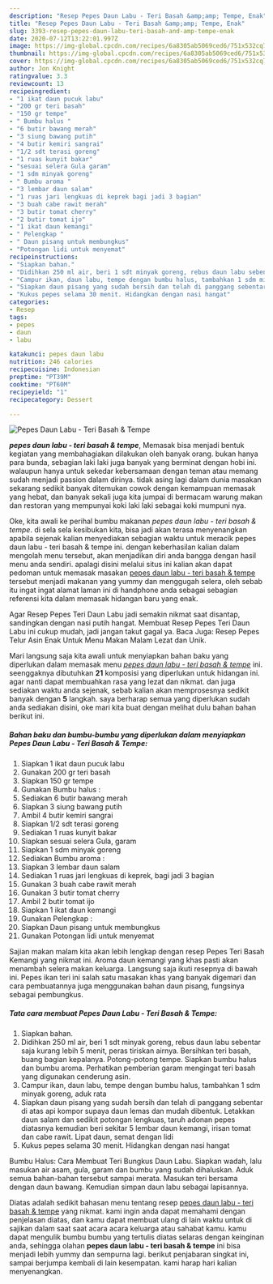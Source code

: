 ```yaml
---
description: "Resep Pepes Daun Labu - Teri Basah &amp;amp; Tempe, Enak"
title: "Resep Pepes Daun Labu - Teri Basah &amp;amp; Tempe, Enak"
slug: 3393-resep-pepes-daun-labu-teri-basah-and-amp-tempe-enak
date: 2020-07-12T13:22:01.997Z
image: https://img-global.cpcdn.com/recipes/6a8305ab5069ced6/751x532cq70/pepes-daun-labu-teri-basah-tempe-foto-resep-utama.jpg
thumbnail: https://img-global.cpcdn.com/recipes/6a8305ab5069ced6/751x532cq70/pepes-daun-labu-teri-basah-tempe-foto-resep-utama.jpg
cover: https://img-global.cpcdn.com/recipes/6a8305ab5069ced6/751x532cq70/pepes-daun-labu-teri-basah-tempe-foto-resep-utama.jpg
author: Jon Knight
ratingvalue: 3.3
reviewcount: 13
recipeingredient:
- "1 ikat daun pucuk labu"
- "200 gr teri basah"
- "150 gr tempe"
- " Bumbu halus "
- "6 butir bawang merah"
- "3 siung bawang putih"
- "4 butir kemiri sangrai"
- "1/2 sdt terasi goreng"
- "1 ruas kunyit bakar"
- "sesuai selera Gula garam"
- "1 sdm minyak goreng"
- " Bumbu aroma "
- "3 lembar daun salam"
- "1 ruas jari lengkuas di keprek bagi jadi 3 bagian"
- "3 buah cabe rawit merah"
- "3 butir tomat cherry"
- "2 butir tomat ijo"
- "1 ikat daun kemangi"
- " Pelengkap "
- " Daun pisang untuk membungkus"
- "Potongan lidi untuk menyemat"
recipeinstructions:
- "Siapkan bahan."
- "Didihkan 250 ml air, beri 1 sdt minyak goreng, rebus daun labu sebentar saja kurang lebih 5 menit, peras tiriskan airnya. Bersihkan teri basah, buang bagian kepalanya. Potong-potong tempe. Siapkan bumbu halus dan bumbu aroma. Perhatikan pemberian garam mengingat teri basah yang digunakan cenderung asin."
- "Campur ikan, daun labu, tempe dengan bumbu halus, tambahkan 1 sdm minyak goreng, aduk rata"
- "Siapkan daun pisang yang sudah bersih dan telah di panggang sebentar di atas api kompor supaya daun lemas dan mudah dibentuk. Letakkan daun salam dan sedikit potongan lengkuas, taruh adonan pepes diatasnya kemudian beri sekitar 5 lembar daun kemangi, irisan tomat dan cabe rawit. Lipat daun, semat dengan lidi"
- "Kukus pepes selama 30 menit. Hidangkan dengan nasi hangat"
categories:
- Resep
tags:
- pepes
- daun
- labu

katakunci: pepes daun labu 
nutrition: 246 calories
recipecuisine: Indonesian
preptime: "PT39M"
cooktime: "PT60M"
recipeyield: "1"
recipecategory: Dessert

---
```



![Pepes Daun Labu - Teri Basah &amp; Tempe](https://img-global.cpcdn.com/recipes/6a8305ab5069ced6/751x532cq70/pepes-daun-labu-teri-basah-tempe-foto-resep-utama.jpg)

<b><i>pepes daun labu - teri basah &amp; tempe</i></b>, Memasak bisa menjadi bentuk kegiatan yang membahagiakan dilakukan oleh banyak orang. bukan hanya para bunda, sebagian laki laki juga banyak yang berminat dengan hobi ini. walaupun hanya untuk sekedar kebersamaan dengan teman atau memang sudah menjadi passion dalam dirinya. tidak asing lagi dalam dunia masakan sekarang sedikit banyak ditemukan cowok dengan kemampuan memasak yang hebat, dan banyak sekali juga kita jumpai di bermacam warung makan dan restoran yang mempunyai koki laki laki sebagai koki mumpuni nya.

Oke, kita awali ke perihal bumbu makanan <i>pepes daun labu - teri basah &amp; tempe</i>. di sela sela kesibukan kita, bisa jadi akan terasa menyenangkan apabila sejenak kalian menyediakan sebagian waktu untuk meracik pepes daun labu - teri basah &amp; tempe ini. dengan keberhasilan kalian dalam mengolah menu tersebut, akan menjadikan diri anda bangga dengan hasil menu anda sendiri. apalagi disini melalui situs ini kalian akan dapat pedoman untuk memasak masakan <u>pepes daun labu - teri basah &amp; tempe</u> tersebut menjadi makanan yang yummy dan menggugah selera, oleh sebab itu ingat ingat alamat laman ini di handphone anda sebagai sebagian referensi kita dalam memasak hidangan baru yang enak.

Agar Resep Pepes Teri Daun Labu jadi semakin nikmat saat disantap, sandingkan dengan nasi putih hangat. Membuat Resep Pepes Teri Daun Labu ini cukup mudah, jadi jangan takut gagal ya. Baca Juga: Resep Pepes Telur Asin Enak Untuk Menu Makan Malam Lezat dan Unik.


Mari langsung saja kita awali untuk menyiapkan bahan baku yang diperlukan dalam memasak menu <u><i>pepes daun labu - teri basah &amp; tempe</i></u> ini. seenggaknya dibutuhkan <b>21</b> komposisi yang diperlukan untuk hidangan ini. agar nanti dapat membuahkan rasa yang lezat dan nikmat. dan juga sediakan waktu anda sejenak, sebab kalian akan memprosesnya sedikit banyak dengan <b>5</b> langkah. saya berharap semua yang diperlukan sudah anda sediakan disini, oke mari kita buat dengan melihat dulu bahan bahan berikut ini.

<!--inarticleads1-->

##### Bahan baku dan bumbu-bumbu yang diperlukan dalam menyiapkan Pepes Daun Labu - Teri Basah &amp; Tempe:

1. Siapkan 1 ikat daun pucuk labu
1. Gunakan 200 gr teri basah
1. Siapkan 150 gr tempe
1. Gunakan  Bumbu halus :
1. Sediakan 6 butir bawang merah
1. Siapkan 3 siung bawang putih
1. Ambil 4 butir kemiri sangrai
1. Siapkan 1/2 sdt terasi goreng
1. Sediakan 1 ruas kunyit bakar
1. Siapkan sesuai selera Gula, garam
1. Siapkan 1 sdm minyak goreng
1. Sediakan  Bumbu aroma :
1. Siapkan 3 lembar daun salam
1. Sediakan 1 ruas jari lengkuas di keprek, bagi jadi 3 bagian
1. Gunakan 3 buah cabe rawit merah
1. Gunakan 3 butir tomat cherry
1. Ambil 2 butir tomat ijo
1. Siapkan 1 ikat daun kemangi
1. Gunakan  Pelengkap :
1. Siapkan  Daun pisang untuk membungkus
1. Gunakan Potongan lidi untuk menyemat


Sajian makan malam kita akan lebih lengkap dengan resep Pepes Teri Basah Kemangi yang nikmat ini. Aroma daun kemangi yang khas pasti akan menambah selera makan keluarga. Langsung saja ikuti resepnya di bawah ini. Pepes ikan teri ini salah satu masakan khas yang banyak digemari dan cara pembuatannya juga menggunakan bahan daun pisang, fungsinya sebagai pembungkus. 

<!--inarticleads2-->

##### Tata cara membuat Pepes Daun Labu - Teri Basah &amp; Tempe:

1. Siapkan bahan.
1. Didihkan 250 ml air, beri 1 sdt minyak goreng, rebus daun labu sebentar saja kurang lebih 5 menit, peras tiriskan airnya. Bersihkan teri basah, buang bagian kepalanya. Potong-potong tempe. Siapkan bumbu halus dan bumbu aroma. Perhatikan pemberian garam mengingat teri basah yang digunakan cenderung asin.
1. Campur ikan, daun labu, tempe dengan bumbu halus, tambahkan 1 sdm minyak goreng, aduk rata
1. Siapkan daun pisang yang sudah bersih dan telah di panggang sebentar di atas api kompor supaya daun lemas dan mudah dibentuk. Letakkan daun salam dan sedikit potongan lengkuas, taruh adonan pepes diatasnya kemudian beri sekitar 5 lembar daun kemangi, irisan tomat dan cabe rawit. Lipat daun, semat dengan lidi
1. Kukus pepes selama 30 menit. Hidangkan dengan nasi hangat


Bumbu Halus: Cara Membuat Teri Bungkus Daun Labu. Siapkan wadah, lalu masukan air asam, gula, garam dan bumbu yang sudah dihaluskan. Aduk semua bahan-bahan tersebut sampai merata. Masukan teri bersama dengan daun bawang. Kemudian simpan daun labu sebagai lapisannya. 

Diatas adalah sedikit bahasan menu tentang resep <u>pepes daun labu - teri basah &amp; tempe</u> yang nikmat. kami ingin anda dapat memahami dengan penjelasan diatas, dan kamu dapat membuat ulang di lain waktu untuk di sajikan dalam saat saat acara acara keluarga atau sahabat kamu. kamu dapat mengulik bumbu bumbu yang tertulis diatas selaras dengan keinginan anda, sehingga olahan <b>pepes daun labu - teri basah &amp; tempe</b> ini bisa menjadi lebih yummy dan sempurna lagi. berikut penjabaran singkat ini, sampai berjumpa kembali di lain kesempatan. kami harap hari kalian menyenangkan.

